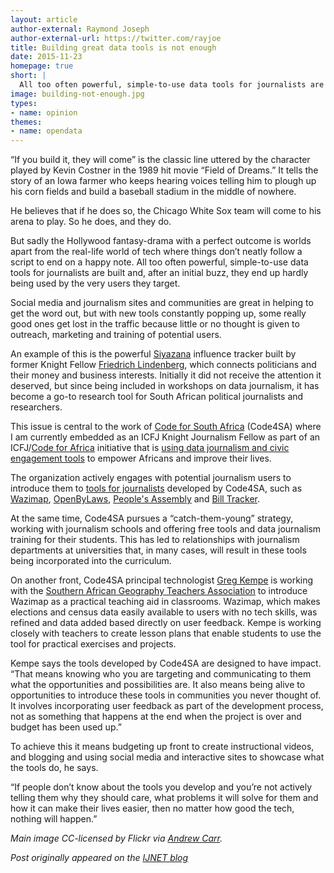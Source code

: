 ```yaml
---
layout: article
author-external: Raymond Joseph
author-external-url: https://twitter.com/rayjoe
title: Building great data tools is not enough
date: 2015-11-23
homepage: true
short: |
  All too often powerful, simple-to-use data tools for journalists are built and, after an initial buzz, they end up hardly being used by the very users they target.
image: building-not-enough.jpg
types:
- name: opinion
themes:
- name: opendata
---
```


“If you build it, they will come” is the classic line uttered by the character played by Kevin Costner in the 1989 hit movie “Field of Dreams.” It tells the story of an Iowa farmer who keeps hearing voices telling him to plough up his corn fields and build a baseball stadium in the middle of nowhere.

He believes that if he does so, the Chicago White Sox team will come to his arena to play. So he does, and they do.

But sadly the Hollywood fantasy-drama with a perfect outcome is worlds apart from the real-life world of tech where things don’t neatly follow a script to end on a happy note. All too often powerful, simple-to-use data tools for journalists are built and, after an initial buzz, they end up hardly being used by the very users they target.

Social media and journalism sites and communities are great in helping to get the word out, but with new tools constantly popping up, some really good ones get lost in the traffic because little or no thought is given to outreach, marketing and training of potential users.

An example of this is the powerful [Siyazana](http://www.siyazana.co.za/) influence tracker built by former Knight Fellow [Friedrich Lindenberg](https://twitter.com/search?q=%40pudo&src=typd), which connects politicians and their money and business interests. Initially it did not receive the attention it deserved, but since being included in workshops on data journalism, it has become a go-to research tool for South African political journalists and researchers.

This issue is central to the work of [Code for South Africa](http://www.code4sa.org/) (Code4SA) where I am currently embedded as an ICFJ Knight Journalism Fellow as part of an ICFJ/[Code for Africa](http://www.codeforafrica.org/) initiative that is [using data journalism and civic engagement tools](http://www.icfj.org/our-work/sub-saharan-africa-strengthening-storytelling-audience-engagement-through-data-journalism-c) to empower Africans and improve their lives.

The organization actively engages with potential journalism users to introduce them to [tools for journalists](http://code4sa.org/journos/) developed by Code4SA, such as [Wazimap](http://www.wazimap.co.za/), [OpenByLaws](http://openbylaws.org.za/), [People's Assembly](http://www.pa.org.za/) and [Bill Tracker](https://pmg.org.za/bills/).

At the same time, Code4SA pursues a “catch-them-young” strategy, working with journalism schools and offering free tools and data journalism training for their students. This has led to relationships with journalism departments at universities that, in many cases, will result in these tools being incorporated into the curriculum.

On another front, Code4SA principal technologist [Greg Kempe](https://twitter.com/longhotsummer) is working with the [Southern African Geography Teachers Association](https://goo.gl/YnMNLZv) to introduce Wazimap as a practical teaching aid in classrooms. Wazimap, which makes elections and census data easily available to users with no tech skills, was refined and data added based directly on user feedback. Kempe is working closely with teachers to create lesson plans that enable students to use the tool for practical exercises and projects.

Kempe says the tools developed by Code4SA are designed to have impact. “That means knowing who you are targeting and communicating to them what the opportunities and possibilities are. It also means being alive to opportunities to introduce these tools in communities you never thought of. It involves incorporating user feedback as part of the development process, not as something that happens at the end when the project is over and budget has been used up.”

To achieve this it means budgeting up front to create instructional videos, and blogging and using social media and interactive sites to showcase what the tools do, he says.

“If people don’t know about the tools you develop and you’re not actively telling them why they should care, what problems it will solve for them and how it can make their lives easier, then no matter how good the tech, nothing will happen.”

*Main image CC-licensed by Flickr via [Andrew Carr](https://www.flickr.com/photos/andrewpaulcarr/260791985/in/photolist-p3Cnx-6c917Q-gCPgU-GbAqX-chbj37-2BWUfA-pei74m-n8CpB1-r3Bay-AGcwh-5Ydz2c-CxLG9-2Qu83N-8o7qEJ-5c4i2C-4WhnYr-2vGSqn-p46dPP-7RGNc-2QpsTZ-2Ax8i-58ftpq-7CCdmo-6xmHDy-bi7FYK-9LHMBQ-nMCpw-81yaU-aa2JJb-fFz5Km-5c7bcQ-6BTnfr-9T53yA-awjCBi-5qGhKP-59nqz6-uRtUZ4-7Hdeoy-dQt5Mh-4GGjYU-fg2yt-j2o9o-cmeivY-CHYY1-e8BjBP-5CHt1-qSf6iy-7pfbR-26tpxY-i5EZMG).*

*Post originally appeared on the [IJNET blog](http://ijnet.org/en/blog/building-great-data-tools-not-enough)*